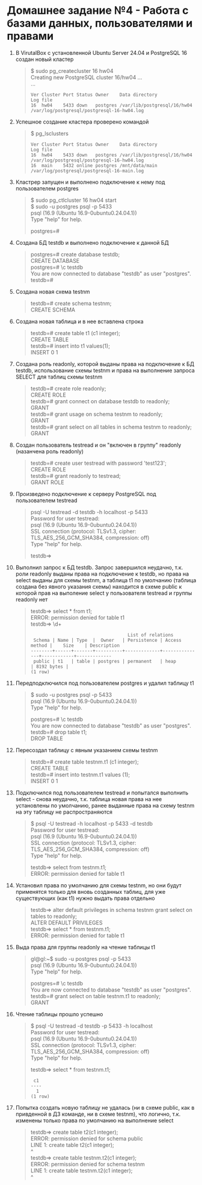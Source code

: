 # Домашнее задание №4 - Работа с базами данных, пользователями и правами  

1. В VirutalBox с установленной Ubuntu Server 24.04 и PostgreSQL 16 создан новый кластер  
	> \$ sudo pg_createcluster 16 hw04   
	> Creating new PostgreSQL cluster 16/hw04 ...  
	> ...  
	> ```
	> Ver Cluster Port Status Owner    Data directory              Log file
	> 16  hw04    5433 down   postgres /var/lib/postgresql/16/hw04 /var/log/postgresql/postgresql-16-hw04.log  
	> ```    

2. Успешное создание кластера проверено командой  
	> \$ pg_lsclusters  
	> ```  
	> Ver Cluster Port Status Owner    Data directory              Log file  
	> 16  hw04    5433 down   postgres /var/lib/postgresql/16/hw04 /var/log/postgresql/postgresql-16-hw04.log  
	> 16  main    5432 online postgres /mnt/data/main              /var/log/postgresql/postgresql-16-main.log  
	> ```

3. Кластрер запущен и выполнено подключение к нему под пользователем postgres  
	> \$ sudo pg_ctlcluster 16 hw04 start  
	> \$ sudo -u postgres psql -p 5433  
	> psql (16.9 (Ubuntu 16.9-0ubuntu0.24.04.1))  
	> Type "help" for help.  
	>  
	> postgres=#  

4.  Создана БД testdb и выполнено подключение к данной БД  
	> postgres=# create database testdb;  
	> CREATE DATABASE  
	> postgres=# \c testdb  
	> You are now connected to database "testdb" as user "postgres".  
	> testdb=#   

5. Создана новая схема testnm  
	> testdb=# create schema testnm;  
	> CREATE SCHEMA  

6. Создана новая таблица и в нее вставлена строка  
	> testdb=# create table t1 (c1 integer);  
	> CREATE TABLE  
	> testdb=# insert into t1 values(1);  
	> INSERT 0 1  

7. Создана роль readonly, которой выданы права на подключение к БД testdb, использование схемы testnm и права на выполнение запроса SELECT для таблиц схемы testnm  
	> testdb=# create role readonly;  
	> CREATE ROLE  
	> testdb=# grant connect on database testdb to readonly;  
	> GRANT  
	> testdb=# grant usage on schema testnm to readonly;  
	> GRANT  
	> testdb=# grant select on all tables in schema testnm to readonly;  
	> GRANT  

8. Создан пользователь testread и он "включен в группу" readonly (назанчена роль readonly)  
	> testdb=# create user testread with password 'test123';  
	> CREATE ROLE  
	> testdb=# grant readonly to testread;  
	> GRANT ROLE  

9. Произведено подключение к серверу PostgreSQL под пользователем testread
	> psql -U testread -d testdb -h localhost -p 5433  
	> Password for user testread:  
	> psql (16.9 (Ubuntu 16.9-0ubuntu0.24.04.1))  
	> SSL connection (protocol: TLSv1.3, cipher: TLS_AES_256_GCM_SHA384, compression: off)  
	> Type "help" for help.  
	>  
	> testdb=>  

10. Выполнил запрос к БД testdb. Запрос завершился неудачно, т.к. роли readonly выданы права на подключение к testdb, но права на select выданы для схемы testnm, а таблица t1 по умолчанию (таблица создана без явного указания схемы) находится в схеме public к которой прав на выполение select у пользователя testread и группы readonly нет  
	> testdb=> select * from t1;  
	> ERROR:  permission denied for table t1  
	> testdb=> \d+
	> ```
	>                                     List of relations
	>  Schema | Name | Type  |  Owner   | Persistence | Access method |    Size    | Description   
	> --------+------+-------+----------+-------------+---------------+------------+-------------  
	>  public | t1   | table | postgres | permanent   | heap          | 8192 bytes |   
	> (1 row)  

11. Передподключился под пользователем postgres и удалил таблицу t1  
	> $ sudo -u postgres psql -p 5433  
	> psql (16.9 (Ubuntu 16.9-0ubuntu0.24.04.1))  
	> Type "help" for help.  
	>   
	> postgres=# \c testdb  
	> You are now connected to database "testdb" as user "postgres".  
	> testdb=# drop table t1;  
	> DROP TABLE  

12. Пересоздал таблицу с явным указанием схемы testnm  
	> testdb=# create table testnm.t1 (c1 integer);  
	> CREATE TABLE  
	> testdb=# insert into testnm.t1 values (1);  
	> INSERT 0 1  
 
13. Подключился под пользователем testread и попытался выполнить select - снова неудачно, т.к. таблица новая права на нее установлены по умолчанию, ранее выданные права на схему testnm на эту таблицу не распространяются  
	> \$ psql -U testread -h localhost -p 5433 -d testdb  
	> Password for user testread:   
	> psql (16.9 (Ubuntu 16.9-0ubuntu0.24.04.1))  
	> SSL connection (protocol: TLSv1.3, cipher: TLS_AES_256_GCM_SHA384, compression: off)  
	> Type "help" for help.  
	>   
	> testdb=> select from testnm.t1;  
	> ERROR:  permission denied for table t1  
 
14. Установил права по умолчанию для схемы testnm, но они будут применятся только для вновь созданных таблиц, для уже существующих (как t1) нужно выдать права отдельно  
	> testdb=> alter default privileges in schema testnm grant select on tables to readonly;  
	> ALTER DEFAULT PRIVILEGES  
	> testdb=> select * from testnm.t1;  
	> ERROR:  permission denied for table t1  

15. Выда права для группы readonly на чтение таблицы t1		
	> gl@gl:~$ sudo -u postgres psql -p 5433  
	> psql (16.9 (Ubuntu 16.9-0ubuntu0.24.04.1))  
	> Type "help" for help.  
	>   
	> postgres=# \c testdb  
	> You are now connected to database "testdb" as user "postgres".  
	> testdb=# grant select on table testnm.t1 to readonly;  
	> GRANT  
 
16. Чтение таблицы прошло успешно
	> $ psql -U testread -d testdb -p 5433 -h localhost  
	> Password for user testread:  
	> psql (16.9 (Ubuntu 16.9-0ubuntu0.24.04.1))  
	> SSL connection (protocol: TLSv1.3, cipher: TLS_AES_256_GCM_SHA384, compression: off)  
	> Type "help" for help.  
	> 		
	> testdb=> select * from testnm.t1;  
	> ```
	>  c1  
	> ----
	>   1
	> (1 row)
	> ```  

17. Попытка создать новую таблицу не удалась (ни в схеме public, как в привденной в ДЗ команде, ни в схеме testnm), что логично, т.к. изменены только права по умолчанию на выполнение select 
	> testdb=> create table t2(c1 integer);  
	> ERROR:  permission denied for schema public  
	> LINE 1: create table t2(c1 integer);  
	>                      ^  
	> testdb=> create table testnm.t2(c1 integer);  
	> ERROR:  permission denied for schema testnm  
	> LINE 1: create table testnm.t2(c1 integer);  
	>                      ^  




